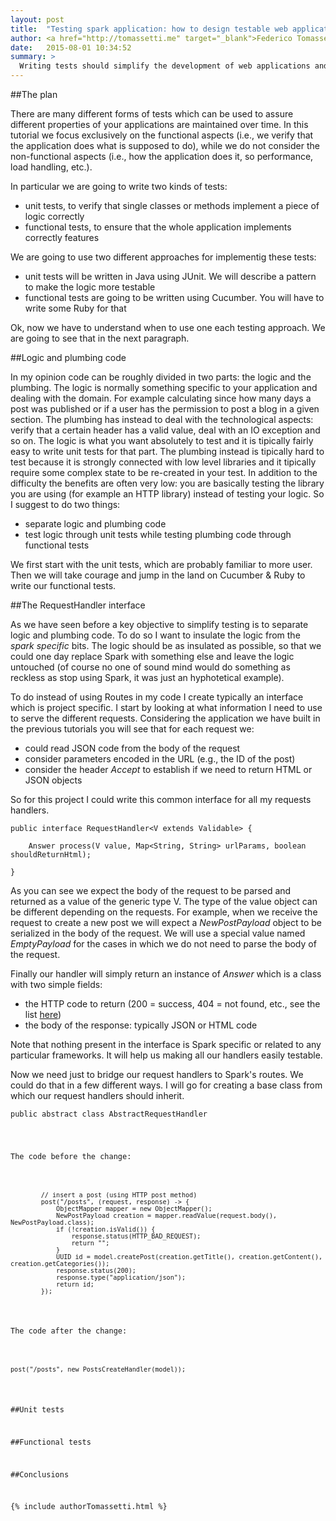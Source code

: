 ```yaml
---
layout: post
title:  "Testing spark application: how to design testable web applications applications"
author: <a href="http://tomassetti.me" target="_blank">Federico Tomassetti</a>
date:   2015-08-01 10:34:52
summary: >
  Writing tests should simplify the development of web applications and give you the confidence to perform refactoring. However often it becomes a chore. Writing tests is not easy, as it is not easy to understand what to test and how to test it. In this tutorial we describe one possible approach to use a mix of unit and functional tests to keep development simple and agile, while having our back covered by solid tests.
---
```


##The plan

There are many different forms of tests which can be used to assure different properties of your applications are maintained over time. In this tutorial we focus exclusively on the functional aspects (i.e., we verify that the application does what is supposed to do), while we do not consider the non-functional aspects (i.e., how the application does it, so performance, load handling, etc.).

In particular we are going to write two kinds of tests:

* unit tests, to verify that single classes or methods implement a piece of logic correctly
* functional tests, to ensure that the whole application implements correctly features

We are going to use two different approaches for implementig these tests:

* unit tests will be written in Java using JUnit. We will describe a pattern to make the logic more testable
* functional tests are going to be written using Cucumber. You will have to write some Ruby for that

Ok, now we have to understand when to use one each testing approach. We are going to see that in the next paragraph.

##Logic and plumbing code

In my opinion code can be roughly divided in two parts: the logic and the plumbing. The logic is normally something specific to your application and dealing with the domain. For example calculating since how many days a post was published or if a user has the permission to post a blog in a given section. The plumbing has instead to deal with the technological aspects: verify that a certain header has a valid value, deal with an IO exception and so on. The logic is what you want absolutely to test and it is tipically fairly easy to write unit tests for that part. The plumbing instead is tipically hard to test because it is strongly connected with low level libraries and it tipically require some complex state to be re-created in your test. In addition to the difficulty the benefits are often very low: you are basically testing the library you are using (for example an HTTP library) instead of testing your logic. So I suggest to do two things:

* separate logic and plumbing code
* test logic through unit tests while testing plumbing code through functional tests

We first start with the unit tests, which are probably familiar to more user. Then we will take courage and jump in the land on Cucumber & Ruby to write our functional tests.

##The RequestHandler interface

As we have seen before a key objective to simplify testing is to separate logic and plumbing code. To do so I want to insulate the logic from the _spark specific_ bits. The logic should be as insulated as possible, so that we could one day replace Spark with something else and leave the logic untouched (of course no one of sound mind would do something as reckless as stop using Spark, it was just an hyphotetical example).

To do instead of using Routes in my code I create typically an interface which is project specific. I start by looking at what information I need to use to serve the different requests. Considering the application we have built in the previous tutorials you will see that for each request we:

* could read JSON code from the body of the request
* consider parameters encoded in the URL (e.g., the ID of the post)
* consider the header _Accept_ to establish if we need to return HTML or JSON objects

So for this project I could write this common interface for all my requests handlers.

<pre><code class="language-java">public interface RequestHandler&lt;V extends Validable&gt; {

    Answer process(V value, Map&lt;String, String&gt; urlParams, boolean shouldReturnHtml);

}</code></pre>

As you can see we expect the body of the request to be parsed and returned as a value of the generic type V. The type of the value object can be different depending on the requests. For example, when we receive the request to create a new post we will expect a _NewPostPayload_ object to be serialized in the body of the request. We will use a special value named _EmptyPayload_ for the cases in which we do not need to parse the body of the request.

Finally our handler will simply return an instance of _Answer_ which is a class with two simple fields:

* the HTTP code to return (200 = success, 404 = not found, etc., see the list [here](http://www.w3.org/Protocols/rfc2616/rfc2616-sec10.html))
* the body of the response: typically JSON or HTML code

Note that nothing present in the interface is Spark specific or related to any particular frameworks. It will help us making all our handlers easily testable.

Now we need just to bridge our request handlers to Spark's routes. We could do that in a few different ways. I will go for creating a base class from which our request handlers should inherit.

<pre><code class="language-java">public abstract class AbstractRequestHandler<V extends Validable&gt; implements RequestHandler<V&gt;, Route {

    private Class<V&gt; valueClass;
    protected Model model;

    private static final int HTTP_BAD_REQUEST = 400;

    public AbstractRequestHandler(Class<V&gt; valueClass, Model model){
        this.valueClass = valueClass;
        this.model = model;
    }

    private static boolean shouldReturnHtml(Request request) {
        String accept = request.headers("Accept");
        return accept != null && accept.contains("text/html");
    }

    public static String dataToJson(Object data) {
        try {
            ObjectMapper mapper = new ObjectMapper();
            mapper.enable(SerializationFeature.INDENT_OUTPUT);
            StringWriter sw = new StringWriter();
            mapper.writeValue(sw, data);
            return sw.toString();
        } catch (IOException e){
            throw new RuntimeException("IOException from a StringWriter?");
        }
    }

    public final Answer process(V value, Map<String, String&gt; queryParams, boolean shouldReturnHtml) {
        if (!value.isValid()) {
            return new Answer(HTTP_BAD_REQUEST);
        } else {
            return processImpl(value, queryParams, shouldReturnHtml);
        }
    }

    protected abstract Answer processImpl(V value, Map<String, String&gt; queryParams, boolean shouldReturnHtml);


    @Override
    public Object handle(Request request, Response response) throws Exception {
        ObjectMapper objectMapper = new ObjectMapper();
        V value = objectMapper.readValue(request.body(), valueClass);
        Map<String, String&gt; queryParams = new HashMap<&gt;();
        Answer answer = process(value, queryParams, shouldReturnHtml(request));
        response.status(answer.getCode());
        if (shouldReturnHtml(request)) {
            response.type("text/html");
        } else {
            response.type("application/json");
        }
        response.body(answer.getBody());
        return answer.getBody();
    }

}</code></pre>

The code before the change:

<pre><code class="language-java">
        // insert a post (using HTTP post method)
        post("/posts", (request, response) -&gt; {
            ObjectMapper mapper = new ObjectMapper();
            NewPostPayload creation = mapper.readValue(request.body(), NewPostPayload.class);
            if (!creation.isValid()) {
                response.status(HTTP_BAD_REQUEST);
                return "";
            }
            UUID id = model.createPost(creation.getTitle(), creation.getContent(), creation.getCategories());
            response.status(200);
            response.type("application/json");
            return id;
        });
</code></pre>

The code after the change:

<pre><code class="language-java">
post("/posts", new PostsCreateHandler(model));
</code></pre>


##Unit tests

##Functional tests

##Conclusions

{% include authorTomassetti.html %}